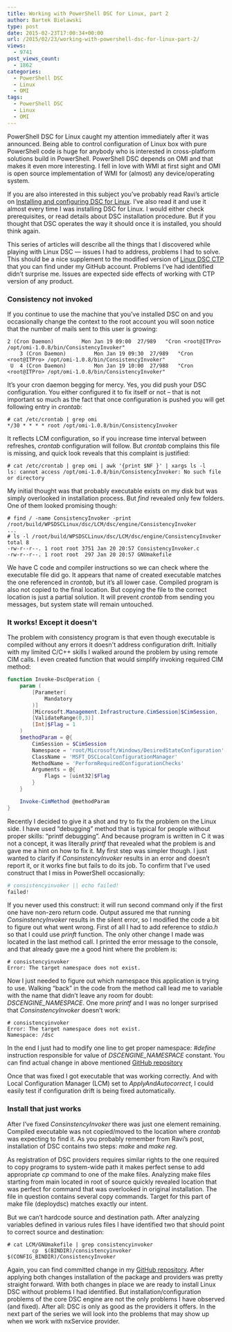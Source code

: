 ```yaml
---
title: Working with PowerShell DSC for Linux, part 2
author: Bartek Bielawski
type: post
date: 2015-02-23T17:00:34+00:00
url: /2015/02/23/working-with-powershell-dsc-for-linux-part-2/
views:
  - 9741
post_views_count:
  - 1862
categories:
  - PowerShell DSC
  - Linux
  - OMI
tags:
  - PowerShell DSC
  - Linux
  - OMI
---
```

PowerShell DSC for Linux caught my attention immediately after it was announced. Being able to control configuration of Linux box with pure PowerShell code is huge for anybody who is interested in cross-platform solutions build in PowerShell. PowerShell DSC depends on OMI and that makes it even more interesting. I fell in love with WMI at first sight and OMI is open source implementation of WMI for (almost) any device/operating system.

If you are also interested in this subject you&#8217;ve probably read Ravi&#8217;s article on <a href="/2014/05/21/installing-and-configuring-dsc-for-linux/" target="_blank">Installing and configuring DSC for Linux</a>. I&#8217;ve also read it and use it almost every time I was installing DSC for Linux. I would either check prerequisites, or read details about DSC installation procedure. But if you thought that DSC operates the way it should once it is installed, you should think again.

This series of articles will describe all the things that I discovered while playing with Linux DSC &#8212; issues I had to address, problems I had to solve. This should be a nice supplement to the modified version of <a href="https://github.com/bielawb/WPSDSCLinux" target="_blank">Linux DSC CTP</a> that you can find under my GitHub account. Problems I&#8217;ve had identified didn&#8217;t surprise me. Issues are expected side effects of working with CTP version of any product.

### Consistency not invoked

If you continue to use the machine that you&#8217;ve installed DSC on and you occasionally change the context to the root account you will soon notice that the number of mails sent to this user is growing:

```shell
2 (Cron Daemon)         Mon Jan 19 09:00  27/989   "Cron <root@ITPro> /opt/omi-1.0.8/bin/ConsistencyInvoker"
    3 (Cron Daemon)         Mon Jan 19 09:30  27/989   "Cron <root@ITPro> /opt/omi-1.0.8/bin/ConsistencyInvoker"
 U  4 (Cron Daemon)         Mon Jan 19 10:00  27/988   "Cron <root@ITPro> /opt/omi-1.0.8/bin/ConsistencyInvoker"
```


It&#8217;s your cron daemon begging for mercy. Yes, you did push your DSC configuration. You either configured it to fix itself or not &#8211; that is not important so much as the fact that once configuration is pushed you will get following entry in _crontab_:

```shell
# cat /etc/crontab | grep omi
*/30 * * * * root /opt/omi-1.0.8/bin/ConsistencyInvoker
```


It reflects LCM configuration, so if you increase time interval between refreshes, _crontab_ configuration will follow. But _crontab_ complains this file is missing, and quick look reveals that this complaint is justified:

```shell
# cat /etc/crontab | grep omi | awk '{print $NF }' | xargs ls -l
ls: cannot access /opt/omi-1.0.8/bin/ConsistencyInvoker: No such file or directory
```


My initial thought was that probably executable exists on my disk but was simply overlooked in installation process. But _find_ revealed only few folders. One of them looked promising though:

```shell
# find / -name ConsistencyInvoker -print
/root/build/WPSDSCLinux/dsc/LCM/dsc/engine/ConsistencyInvoker
...
# ls -l /root/build/WPSDSCLinux/dsc/LCM/dsc/engine/ConsistencyInvoker
total 8
-rw-r--r--. 1 root root 3751 Jan 20 20:57 ConsistencyInvoker.c
-rw-r--r--. 1 root root  297 Jan 20 20:57 GNUmakefile
```


We have C code and compiler instructions so we can check where the executable file did go. It appears that name of created executable matches the one referenced in _crontab_, but it&#8217;s all lower case. Compiled program is also not copied to the final location. But copying the file to the correct location is just a partial solution. It will prevent _crontab_ from sending you messages, but system state will remain untouched.

### It works! Except it doesn't

The problem with consistency program is that even though executable is compiled without any errors it doesn't address configuration drift. Initially with my limited C/C++ skills I walked around the problem by using remote CIM calls. I even created function that would simplify invoking required CIM method:

```powershell
function Invoke-DscOperation {
	param (
        [Parameter(
            Mandatory
        )]
        [Microsoft.Management.Infrastructure.CimSession]$CimSession,
        [ValidateRange(0,3)]
        [Int]$Flag = 1
    )
    $methodParam = @{
        CimSession = $CimSession
        Namespace = 'root/Microsoft/Windows/DesiredStateConfiguration'
        ClassName = 'MSFT_DSCLocalConfigurationManager'
        MethodName = 'PerformRequiredConfigurationChecks'
        Arguments = @{
            Flags = [uint32]$Flag
        }
    }

	Invoke-CimMethod @methodParam
}
```

Recently I decided to give it a shot and try to fix the problem on the Linux side. I have used &#8220;debugging&#8221; method that is typical for people without proper skills: &#8220;printf debugging&#8221;. And because program is written in C it was not a concept, it was literally _printf_ that revealed what the problem is and gave me a hint on how to fix it. My first step was simpler though. I just wanted to clarify if _ConsinstencyInvoker_ results in an error and doesn&#8217;t report it, or it works fine but fails to do its job. To confirm that I&#8217;ve used construct that I miss in PowerShell occasionally:

```powershell
# consistencyinvoker || echo failed!
failed!
```


If you never used this construct: it will run second command only if the first one have non-zero return code. Output assured me that running _ConsinstencyInvoker_ results in the silent error, so I modified the code a bit to figure out what went wrong. First of all I had to add reference to _stdio.h_ so that I could use _prinft_ function. The only other change I made was located in the last method call. I printed the error message to the console, and that already gave me a good hint where the problem is:

```shell
# consistencyinvoker
Error: The target namespace does not exist.
```


Now I just needed to figure out which namespace this application is trying to use. Walking &#8220;back&#8221; in the code from the method call lead me to variable with the name that didn&#8217;t leave any room for doubt: _DSCENGINE_NAMESPACE_. One more _printf_ and I was no longer surprised that _ConsinstencyInvoker_ doesn&#8217;t work:

```shell
# consistencyinvoker
Error: The target namespace does not exist.
Namespace: /dsc
```


In the end I just had to modify one line to get proper namespace: _#define_ instruction responsible for value of _DSCENGINE_NAMESPACE_ constant. You can find actual change in above mentioned <a href="https://github.com/bielawb/WPSDSCLinux/commit/3e94c0149cc4f3e1bde7b84b14d9eb3c385e69a4" target="_blank">GitHub repository</a>

Once that was fixed I got executable that was working correctly. And with Local Configuration Manager (LCM) set to _ApplyAndAutocorrect_, I could easily test if configuration drift is being fixed automatically.

### Install that just works

After I&#8217;ve fixed _ConsinstencyInvoker_ there was just one element remaining. Compiled executable was not copied/moved to the location where _crontab_ was expecting to find it. As you probably remember from Ravi&#8217;s post, installation of DSC contains two steps: _make_ and _make reg_.

As registration of DSC providers requires similar rights to the one required to copy programs to system-wide path it makes perfect sense to add appropriate _cp_ command to one of the make files. Analyzing make files starting from main located in root of source quickly revealed location that was perfect for command that was overlooked in original installation. The file in question contains several copy commands. Target for this part of make file (deploydsc) matches exactly our intent.

But we can&#8217;t hardcode source and destination path. After analyzing variables defined in various rules files I have identified two that should point to correct source and destination:

```shell
# cat LCM/GNUmakefile | grep consistencyinvoker
        cp  $(BINDIR)/consistencyinvoker $(CONFIG_BINDIR)/ConsistencyInvoker
```


Again, you can find committed change in my <a href="https://github.com/bielawb/WPSDSCLinux/commit/f382a959604d0831366e0c0d707a6df23f1414fe" target="_blank">GitHub repository</a>. After applying both changes installation of the package and providers was pretty straight forward. With both changes in place we are ready to install Linux DSC without problems I had identified. But installation/configuration problems of the core DSC engine are not the only problems I have observed (and fixed). After all: DSC is only as good as the providers it offers. In the next part of the series we will look into the problems that may show up when we work with nxService provider.